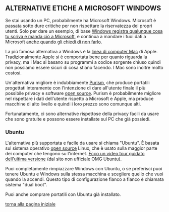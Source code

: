 ## ALTERNATIVE ETICHE A MICROSOFT WINDOWS

Se stai usando un PC, probabilmente ha Microsoft Windows. Microsoft è passata sotto 
dure critiche per non rispettare la riservatezza dei propri utenti. 
Solo per dare un esempio, di base [Windows registra qualunque cosa tu scriva e manda 
ciò a Microsoft](https://www.techjunkie.com/disable-keylogger-windows-10/), e 
continua a mandare i tuoi dati a Microsoft [anche quando gli chiedi di non 
farlo](https://arstechnica.com/information-technology/2015/08/even-when-told-not-to-windows-10-just-cant-stop-talking-to-microsoft/). 

La più famosa alternativa a Windows è la [linea di computer Mac](https://www.apple.com/mac/) 
di Apple. Tradizionalmente Apple si è comportata bene per quanto riguarda la privacy, 
ma i Mac si basano su programmi a codice sorgente chiuso quindi non possiamo essere 
sicuri di cosa stiano facendo. I Mac sono inoltre molto costosi. 

Un'alternativa migliore è indubbiamente [Purism](https://puri.sm/), che produce portatili 
progettati interamente con l'intenzione di dare all'utente finale il più possibile privacy 
e software [open source](https://switching.social/what-is-open-source-software/). Purism 
è probabilmente migliore nel rispettare i dati dell'utente rispetto a Microsoft e Apple, 
ma produce macchine di alto livello e quindi i loro prezzo sono comunque alti. 

Fortunatamente, ci sono alternative rispettose della privacy facili da usare che sono 
gratuite e possono essere installate sul PC che già possiedi. 

### Ubuntu

L'alternativa più supportata e facile da usare si chiama "Ubuntu". È basata sul sistema 
operativo [open source](https://switching.social/what-is-open-source-software/) Linux, che 
è usato sulla maggior parte dei computer che tengono su l'internet. [Ecco un video tour guidato 
dell'ultima versione](https://www.youtube.com/watch?v=ONXfL6evR0Q) (dal sito non ufficiale 
OMG Ubuntu). 

Puoi completamente rimpiazzare Windows con Ubuntu, o se preferisci puoi tenere Ubuntu e 
Windows sulla stessa macchina e scegliere quello che vuoi quando la accendi. Questo tipo di 
configurazione fianco a fianco è chiamata sistema "dual boot". 

Puoi anche comprare portatili con Ubuntu già installato. 

[torna alla pagina iniziale](index)
